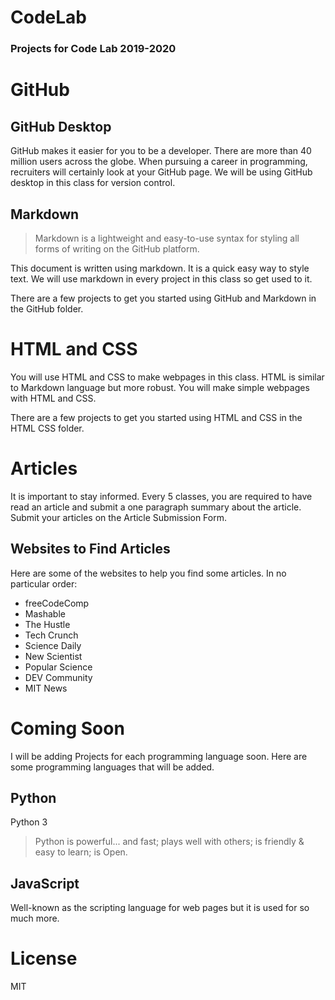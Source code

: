 # CodeLab
### Projects for Code Lab 2019-2020
# GitHub

## GitHub Desktop

GitHub makes it easier for you to be a developer. There are more than 40 million users across the globe. When pursuing a career in programming, recruiters will certainly look at your GitHub page. We will be using GitHub desktop in this class for version control.

## Markdown

>Markdown is a lightweight and easy-to-use syntax for styling all forms of writing on the GitHub platform.

This document is written using markdown. It is a quick easy way to style text. We will use markdown in every project in this class so get used to it.

There are a few projects to get you started using GitHub and Markdown in the GitHub folder.

# HTML and CSS

You will use HTML and CSS to make webpages in this class. HTML is similar to Markdown language but more robust. You will make simple webpages with HTML and CSS.

There are a few projects to get you started using HTML and CSS in the HTML CSS folder.

# Articles

It is important to stay informed. Every 5 classes, you are required to have read an article and submit a one paragraph summary about the article. Submit your articles on the Article Submission Form.

## Websites to Find Articles

Here are some of the websites to help you find some articles. In no particular order:

* freeCodeComp
* Mashable
* The Hustle
* Tech Crunch
* Science Daily
* New Scientist
* Popular Science
* DEV Community
* MIT News

# Coming Soon

I will be adding Projects for each programming language soon. Here are some programming languages that will be added.

## Python

Python 3
>Python is powerful... and fast;
>plays well with others;
>is friendly & easy to learn;
>is Open.

## JavaScript

Well-known as the scripting language for web pages but it is used for so much more.

# License

MIT